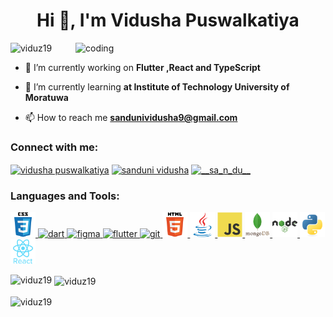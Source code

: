 <h1 align="center">Hi 👋, I'm Vidusha Puswalkatiya</h1>

<img align="right" alt="coding" width="400" src="https://camo.githubusercontent.com/c13b67156814f1d2ab8c0e293b5873e200af92555578474806551cecf9e95dcd/68747470733a2f2f7374617469632e7769787374617469632e636f6d2f6d656469612f3139313831355f35643964336666316164383934653936613266306138363638313536333535357e6d76322e676966">


<p align="left"> <img src="https://komarev.com/ghpvc/?username=viduz19&label=Profile%20views&color=0e75b6&style=flat" alt="viduz19" /> </p>

- 🔭 I’m currently working on **Flutter ,React and TypeScript**

- 🌱 I’m currently learning **at Institute of Technology University of Moratuwa**

- 📫 How to reach me **sandunividusha9@gmail.com**

<h3 align="left">Connect with me:</h3>
<p align="left">
<a href="https://linkedin.com/in/vidusha puswalkatiya" target="blank"><img align="center" src="https://raw.githubusercontent.com/rahuldkjain/github-profile-readme-generator/master/src/images/icons/Social/linked-in-alt.svg" alt="vidusha puswalkatiya" height="30" width="40" /></a>
<a href="https://fb.com/sanduni vidusha" target="blank"><img align="center" src="https://raw.githubusercontent.com/rahuldkjain/github-profile-readme-generator/master/src/images/icons/Social/facebook.svg" alt="sanduni vidusha" height="30" width="40" /></a>
<a href="https://instagram.com/__sa_n_du__" target="blank"><img align="center" src="https://raw.githubusercontent.com/rahuldkjain/github-profile-readme-generator/master/src/images/icons/Social/instagram.svg" alt="__sa_n_du__" height="30" width="40" /></a>
</p>

<h3 align="left">Languages and Tools:</h3>
<p align="left"> <a href="https://www.w3schools.com/css/" target="_blank" rel="noreferrer"> <img src="https://raw.githubusercontent.com/devicons/devicon/master/icons/css3/css3-original-wordmark.svg" alt="css3" width="40" height="40"/> </a> <a href="https://dart.dev" target="_blank" rel="noreferrer"> <img src="https://www.vectorlogo.zone/logos/dartlang/dartlang-icon.svg" alt="dart" width="40" height="40"/> </a> <a href="https://www.figma.com/" target="_blank" rel="noreferrer"> <img src="https://www.vectorlogo.zone/logos/figma/figma-icon.svg" alt="figma" width="40" height="40"/> </a> <a href="https://flutter.dev" target="_blank" rel="noreferrer"> <img src="https://www.vectorlogo.zone/logos/flutterio/flutterio-icon.svg" alt="flutter" width="40" height="40"/> </a> <a href="https://git-scm.com/" target="_blank" rel="noreferrer"> <img src="https://www.vectorlogo.zone/logos/git-scm/git-scm-icon.svg" alt="git" width="40" height="40"/> </a> <a href="https://www.w3.org/html/" target="_blank" rel="noreferrer"> <img src="https://raw.githubusercontent.com/devicons/devicon/master/icons/html5/html5-original-wordmark.svg" alt="html5" width="40" height="40"/> </a> <a href="https://www.java.com" target="_blank" rel="noreferrer"> <img src="https://raw.githubusercontent.com/devicons/devicon/master/icons/java/java-original.svg" alt="java" width="40" height="40"/> </a> <a href="https://developer.mozilla.org/en-US/docs/Web/JavaScript" target="_blank" rel="noreferrer"> <img src="https://raw.githubusercontent.com/devicons/devicon/master/icons/javascript/javascript-original.svg" alt="javascript" width="40" height="40"/> </a> <a href="https://www.mongodb.com/" target="_blank" rel="noreferrer"> <img src="https://raw.githubusercontent.com/devicons/devicon/master/icons/mongodb/mongodb-original-wordmark.svg" alt="mongodb" width="40" height="40"/> </a> <a href="https://nodejs.org" target="_blank" rel="noreferrer"> <img src="https://raw.githubusercontent.com/devicons/devicon/master/icons/nodejs/nodejs-original-wordmark.svg" alt="nodejs" width="40" height="40"/> </a> <a href="https://www.python.org" target="_blank" rel="noreferrer"> <img src="https://raw.githubusercontent.com/devicons/devicon/master/icons/python/python-original.svg" alt="python" width="40" height="40"/> </a> <a href="https://reactjs.org/" target="_blank" rel="noreferrer"> <img src="https://raw.githubusercontent.com/devicons/devicon/master/icons/react/react-original-wordmark.svg" alt="react" width="40" height="40"/> </a> </p>

<p><img align="left" src="https://github-readme-stats.vercel.app/api/top-langs?username=viduz19&show_icons=true&locale=en&layout=compact" alt="viduz19" /></p>

<p>&nbsp;<img align="center" src="https://github-readme-stats.vercel.app/api?username=viduz19&show_icons=true&locale=en" alt="viduz19" /></p>

<p><img align="center" src="https://github-readme-streak-stats.herokuapp.com/?user=viduz19&" alt="viduz19" /></p>
